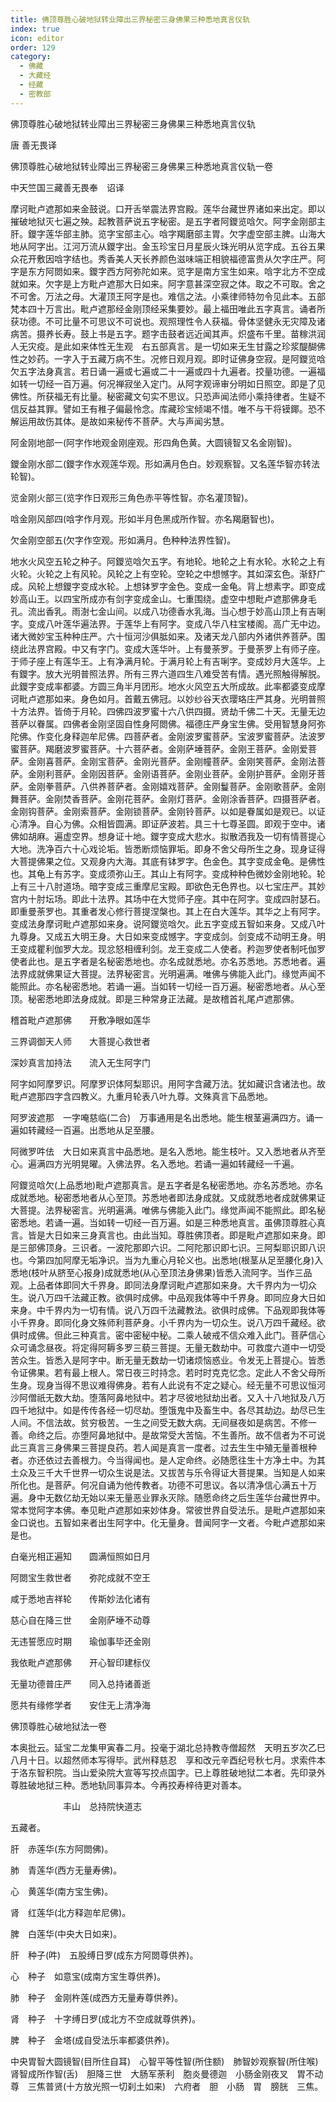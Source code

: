 ```yaml
---
title: 佛顶尊胜心破地狱转业障出三界秘密三身佛果三种悉地真言仪轨
index: true
icon: editor
order: 129
category:
  - 佛藏
  - 大藏经
  - 经藏
  - 密教部
---
```


  佛顶尊胜心破地狱转业障出三界秘密三身佛果三种悉地真言仪轨  

唐 善无畏译  

佛顶尊胜心破地狱转业障出三界秘密三身佛果三种悉地真言仪轨一卷  

中天竺国三藏善无畏奉　诏译  

摩诃毗卢遮那如来金鼓说。口开舌举震法界宫殿。莲华台藏世界诸如来出定。即以摧破地狱灭七遍之殃。起教菩萨说五字秘密。是五字者阿鑁览唅欠。阿字金刚部主肝。鑁字莲华部主肺。览字宝部主心。唅字羯磨部主胃。欠字虚空部主脾。山海大地从阿字出。江河万流从鑁字出。金玉珍宝日月星辰火珠光明从览字成。五谷五果众花开敷因唅字结也。秀香美人天长养颜色滋味端正相貌福德富贵从欠字庄严。阿字是东方阿閦如来。鑁字西方阿弥陀如来。览字是南方宝生如来。唅字北方不空成就如来。欠字是上方毗卢遮那大日如来。阿字意甚深空寂之体。取之不可取。舍之不可舍。万法之母。大灌顶王阿字是也。难信之法。小乘律师特勿令见此本。五部梵本四十万言出。毗卢遮那经金刚顶经采集要妙。最上福田唯此五字真言。诵者所获功德。不可比量不可思议不可说也。观照理性令人获福。骨体坚健永无灾障及诸病苦。摄养长寿。鼓上书是五字。题字击鼓者远近闻其声。炽盛布千里。苗稼洪润人无灾疫。是此如来体性无生观　右五部真言。是一切如来无生甘露之珍浆醍醐佛性之妙药。一字入于五藏万病不生。况修日观月观。即时证佛身空寂。是阿鑁览唅欠五字法身真言。若日诵一遍或七遍或二十一遍或四十九遍者。挍量功德。一遍福如转一切经一百万遍。何况禅寂坐入定门。从阿字观谛审分明如日照空。即是了见佛性。所获福无有比量。秘密藏文句实不思议。只恐声闻法师小乘持律者。生疑不信反益其罪。譬如王有稚子偏最怜念。库藏珍宝倾竭不惜。唯不与干将镆鎁。恐不解运用故伤其体。是故如来秘传不菩萨。大与声闻劣慧。  

阿金刚地部一(阿字作地观金刚座观。形四角色黄。大圆镜智又名金刚智)。  

鑁金刚水部二(鑁字作水观莲华观。形如满月色白。妙观察智。又名莲华智亦转法轮智)。  

览金刚火部三(览字作日观形三角色赤平等性智。亦名灌顶智)。  

唅金刚风部四(唅字作月观。形如半月色黑成所作智。亦名羯磨智也)。  

欠金刚空部五(欠字作空观。形如满月。色种种法界性智)。  

地水火风空五轮之种子。阿鑁览唅欠五字。有地轮。地轮之上有水轮。水轮之上有火轮。火轮之上有风轮。风轮之上有空轮。空轮之中想憾字。其如深玄色。渐舒广成。风轮上想鑁字变成水轮。上想钵罗字金色。变成一金龟。背上想素字。即变成妙高山王。以四宝所成亦有剑字变成金山。七重围绕。虚空中想毗卢遮那佛身毛孔。流出香乳。雨澍七金山间。以成八功德香水乳海。当心想于妙高山顶上有吉唎字。变成八叶莲华遍法界。于莲华上有阿字。变成八华八柱宝楼阁。高广无中边。诸大微妙宝玉种种庄严。六十恒河沙俱胝如来。及诸天龙八部内外诸供养菩萨。围绕此法界宫殿。中又有字门。变成大莲华叶。上有曼荼罗。于曼荼罗上有师子座。于师子座上有莲华王。上有净满月轮。于满月轮上有吉唎字。变成妙月大莲华。上有鑁字。放大光明普照法界。所有三界六道四生八难受苦有情。遇光照触得解脱。此鑁字变成率都婆。方圆三角半月团形。地水火风空五大所成故。此率都婆变成摩诃毗卢遮那如来。身色如月。首戴五佛冠。以妙纱谷天衣璎珞庄严其身。光明普照十方法界。皆倚于月轮。四佛四波罗蜜十六八供四摄。贤劫千佛二十天。无量无边菩萨以眷属。四佛者金刚坚固自性身阿閦佛。福德庄严身宝生佛。受用智慧身阿弥陀佛。作变化身释迦牟尼佛。四菩萨者。金刚波罗蜜菩萨。宝波罗蜜菩萨。法波罗蜜菩萨。羯磨波罗蜜菩萨。十六菩萨者。金刚萨埵菩萨。金刚王菩萨。金刚爱菩萨。金刚喜菩萨。金刚宝菩萨。金刚光菩萨。金刚幢菩萨。金刚笑菩萨。金刚法菩萨。金刚利菩萨。金刚因菩萨。金刚语菩萨。金刚业菩萨。金刚护菩萨。金刚牙菩萨。金刚拳菩萨。八供养菩萨者。金刚嬉戏菩萨。金刚鬘菩萨。金刚歌菩萨。金刚舞菩萨。金刚焚香菩萨。金刚花菩萨。金刚灯菩萨。金刚涂香菩萨。四摄菩萨者。金刚钩菩萨。金刚索菩萨。金刚锁菩萨。金刚铃菩萨。以如是眷属如是观已。以证心清净。自心为佛。众相皆圆满。即证萨波若。具三十七尊圣圆。即观于空中。诸佛如胡麻。遍虚空界。想身证十地。鑁字变成大悲水。拟散洒我及一切有情菩提心大地。洗净百六十心戏论垢。皆悉断烦恼罪垢。即身不舍父母所生之身。现身证得大菩提佛果之位。又观身内大海。其底有钵罗字。色金色。其字变成金龟。是佛性也。其龟上有苏字。变成须弥山王。其山上有阿字。变成种种色微妙金刚地轮。轮上有三十八肘道场。暗字变成三重摩尼宝殿。即欲色无色界也。以七宝庄严。其妙宫内十肘坛场。即此十法界。其场中在大觉师子座。其中在阿字。变成四肘瑟石。即重曼荼罗也。其重者发心修行菩提涅槃也。其上在白大莲华。其华之上有阿字。变成法身摩诃毗卢遮那如来身。说阿鑁览唅欠。此五字变成五智如来身。又成八叶九尊身。又成五大明王身。大日如来变成憾字。字变成剑。剑变成不动明王身。明王变成瞿利伽罗大龙。现忿怒相缠利剑。龙王变成二人使者。矜迦罗使者制吒伽罗使者此也。是五字者是名秘密悉地也。亦名成就悉地。亦名苏悉地。苏悉地者。遍法界成就佛果证大菩提。法界秘密言。光明遍满。唯佛与佛能入此门。缘觉声闻不能照此。亦名秘密悉地。若诵一遍。当如转一切经一百万遍。秘密悉地者。从心至顶。秘密悉地即法身成就。即是三种常身正法藏。是故稽首礼尾卢遮那佛。  

稽首毗卢遮那佛　　开敷净眼如莲华  

三界调御天人师　　大菩提心救世者  

深妙真言加持法　　流入无生阿字门  

阿字如阿摩罗识。阿摩罗识体阿梨耶识。用阿字含藏万法。犹如藏识含诸法也。故毗卢遮那四字含四教义。九重月轮表八叶九尊。文殊真言下品悉地。  

阿罗波遮那　一字唵慈临(二合)　万事通用是名出悉地。能生根茎遍满四方。诵一遍如转藏经一百遍。出悉地从足至腰。  

阿微罗吽佉　大日如来真言中品悉地。是名入悉地。能生枝叶。又入悉地者从齐至心。遍满四方光明晃曜。入佛法界。名入悉地。若诵一遍如转藏经一千遍。  

阿鑁览唅欠(上品悉地)毗卢遮那真言。是五字者是名秘密悉地。亦名苏悉地。亦名成就悉地。秘密悉地者从心至顶。苏悉地者即法身成就。又成就悉地者成就佛果证大菩提。法界秘密言。光明遍满。唯佛与佛能入此门。缘觉声闻不能照此。即名秘密悉地。若诵一遍。当如转一切经一百万遍。如是三种悉地真言。虽佛顶尊胜心真言。皆是大日如来三身真言也。由此当知。尊胜佛顶者。即是毗卢遮那如来身。即是三部佛顶身。三识者。一波陀那即六识。二阿陀那识即七识。三阿梨耶识即八识也。今第四加阿摩无垢净识。当为九重心月轮义也。出悉地(根茎从足至腰化身)入悉地(枝叶从脐至心报身)成就悉地(从心至顶法身佛果)皆悉入流阿字。当作三品观。上品者体即同大千界身。即同法身摩诃毗卢遮那如来身。大千界内为一切众生。说八万四千法藏正教。欲俱时成佛。中品观我体等中千界身。即同应身大日如来身。中千界内为一切有情。说八万四千法藏教法。欲俱时成佛。下品观即我体等小千界身。即同化身文殊师利菩萨身。小千界内为一切众生。说八万四千藏经。欲俱时成佛。但此三种真言。密中密秘中秘。二乘人破戒不信众难入此门。菩萨信心众可诵念昼夜。将定得阿耨多罗三藐三菩提。无量无数劫中。可救度六道中一切受苦众生。皆悉入是阿字中。断无量无数劫一切诸烦恼惑业。令发无上菩提心。皆悉令证佛果。若有最上根人。常日夜三时持念。若时时克克忆念。定此人不舍父母所生身。现身当得不思议难得佛身。若有人此说有不定之疑心。经无量不可思议恒河沙阿僧祇无数大劫。堕落阿鼻地狱中。若才尽彼地狱劫出者。又入十八地狱及八万四千地狱中。如是传传各经一切尽劫。堕饿鬼中及畜生中。各尽其劫边。劫尽已生人间。不信法故。贫穷极苦。一生之间受无数大病。无间昼夜如是病苦。不修一善。命终之后。亦堕阿鼻地狱中。是故常受大苦恼。不生善所。故不信者为不可说此三真言三身佛果三菩提良药。若人闻是真言一度者。过去生生中殖无量善根种者。亦还依过去善根力。今当得闻也。是人定命终。必随愿往生十方净土中。为其土众及三千大千世界一切众生说是法。又拔苦与乐令得证大菩提果。当知是人如来所化也。是菩萨。何况自诵为他传教者。功德不可思议。各以清净信心满五十万遍。身中无数亿劫无始以来无量恶业罪永灭除。随愿命终之后生莲华台藏世界中。常本觉阿字本佛。奉见毗卢遮那如来妙体身。常彼世界自受法乐。是毗卢遮那如来金口说也。五智如来者出生阿字中。化无量身。昔闻阿字一文者。今毗卢遮那如来是也。  

白毫光相正遍知　　圆满恒照如日月  

阿閦宝生救世者　　弥陀成就不空王  

咸于悉地吉祥轮　　传斯妙法化诸有  

慈心自在降三世　　金刚萨埵不动尊  

无违誓愿应时期　　瑜伽事毕还金刚  

我依毗卢遮那佛　　开心智印建标仪  

无量功德普庄严　　同入总持诸善逝  

愿共有缘修学者　　安住无上清净海  

佛顶尊胜心破地狱法一卷  

本奥批云。延宝二龙集甲寅春二月。投毫于湖北总持教寺僧超然　天明五岁次乙巳八月十日。以超然师本写得毕。武州释慈忍　享和改元辛酉纪号秋七月。求索件本于洛东智积院。当山爱染院大宣等写挍点国字。已上尊胜破地狱二本者。先印录外尊胜破地狱三种。悉地轨同事异本。今再挍寿梓待更对善本。  

　　　　　　丰山　总持院快道志  

五藏者。  

肝　赤莲华(东方阿閦佛)。  

肺　青莲华(西方无量寿佛)。  

心　黄莲华(南方宝生佛)。  

肾　红莲华(北方释迦牟尼佛)。  

脾　白莲华(中央大日如来)。  

肝　种子(吽)　五股缚日罗(成东方阿閦尊供养)。  

心　种子　如意宝(成南方宝生尊供养)。  

肺　种子　金刚杵莲(成西方无量寿尊供养)。  

肾　种子　十字缚日罗(成北方不空成就尊供养)。  

脾　种子　金塔(成自受法乐率都婆供养)。  

中央胃智大圆镜智(目所住自耳)　心智平等性智(所住额)　肺智妙观察智(所住喉)　肾智成所作智(舌)　胆降三世　大肠军荼利　胞炎曼德迦　小肠金刚夜叉　胃不动尊　三焦普贤(十方放光照一切刹土如来)　六府者　胆　小肠　胃　膀胱　三焦。  
